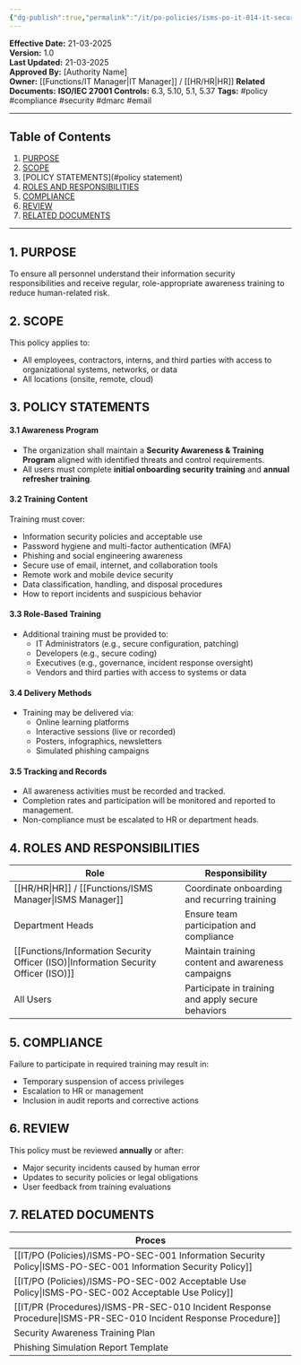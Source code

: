 ```yaml
---
{"dg-publish":true,"permalink":"/it/po-policies/isms-po-it-014-it-security-awareness-and-training-policy/","tags":["policy","training","security","awareness"]}
---
```


 **Effective Date:** 21-03-2025  
**Version:** 1.0  
**Last Updated:** 21-03-2025  
**Approved By:** [Authority Name]  
**Owner:** [[Functions/IT Manager\|IT Manager]] / [[HR/HR\|HR]]
**Related Documents:**
**ISO/IEC 27001 Controls:** 6.3, 5.10, 5.1, 5.37
**Tags:** #policy #compliance  #security #dmarc #email

---
## **Table of Contents**  
1. [PURPOSE](#purpose)  
2. [SCOPE](#scope)  
3. [POLICY STATEMENTS](#policy statement)  
4. [ROLES AND RESPONSIBILITIES](#roles-and-responsibilities)  
5. [COMPLIANCE](#dmarc)  
6. [REVIEW](#responsibilities)  
7. [RELATED DOCUMENTS](#compliance)  

---
## **1. PURPOSE**  
To ensure all personnel understand their information security responsibilities and receive regular, role-appropriate awareness training to reduce human-related risk.
## **2. SCOPE**
This policy applies to:
- All employees, contractors, interns, and third parties with access to organizational systems, networks, or data
- All locations (onsite, remote, cloud)
 
## **3. POLICY STATEMENTS** 
#### 3.1 Awareness Program
- The organization shall maintain a **Security Awareness & Training Program** aligned with identified threats and control requirements.
- All users must complete **initial onboarding security training** and **annual refresher training**.
#### 3.2 Training Content
Training must cover:
- Information security policies and acceptable use
- Password hygiene and multi-factor authentication (MFA)
- Phishing and social engineering awareness
- Secure use of email, internet, and collaboration tools
- Remote work and mobile device security
- Data classification, handling, and disposal procedures
- How to report incidents and suspicious behavior
#### 3.3 Role-Based Training
- Additional training must be provided to:
    - IT Administrators (e.g., secure configuration, patching)
    - Developers (e.g., secure coding)
    - Executives (e.g., governance, incident response oversight)
    - Vendors and third parties with access to systems or data
#### 3.4 Delivery Methods
- Training may be delivered via:
    - Online learning platforms
    - Interactive sessions (live or recorded)
    - Posters, infographics, newsletters
    - Simulated phishing campaigns
#### 3.5 Tracking and Records
- All awareness activities must be recorded and tracked.
- Completion rates and participation will be monitored and reported to management.
- Non-compliance must be escalated to HR or department heads.
## **4. ROLES AND RESPONSIBILITIES**

| **Role**                               | **Responsibility**                                 |
| -------------------------------------- | -------------------------------------------------- |
| [[HR/HR\|HR]] / [[Functions/ISMS Manager\|ISMS Manager]]              | Coordinate onboarding and recurring training       |
| Department Heads                       | Ensure team participation and compliance           |
| [[Functions/Information Security Officer (ISO)\|Information Security Officer (ISO)]] | Maintain training content and awareness campaigns  |
| All Users                              | Participate in training and apply secure behaviors |
## **5. COMPLIANCE**  
Failure to participate in required training may result in:
- Temporary suspension of access privileges
- Escalation to HR or management
- Inclusion in audit reports and corrective actions
## **6. REVIEW**  
This policy must be reviewed **annually** or after:
- Major security incidents caused by human error
- Updates to security policies or legal obligations
- User feedback from training evaluations
## **7. RELATED DOCUMENTS**  

| Proces                                          |
| ----------------------------------------------- |
| [[IT/PO (Policies)/ISMS-PO-SEC-001 Information Security Policy\|ISMS-PO-SEC-001 Information Security Policy]] |
| [[IT/PO (Policies)/ISMS-PO-SEC-002 Acceptable Use Policy\|ISMS-PO-SEC-002 Acceptable Use Policy]]       |
| [[IT/PR (Procedures)/ISMS-PR-SEC-010 Incident Response Procedure\|ISMS-PR-SEC-010 Incident Response Procedure]] |
| Security Awareness Training Plan                |
| Phishing Simulation Report Template             |







